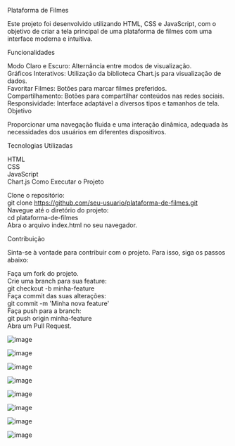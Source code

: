Plataforma de Filmes

Este projeto foi desenvolvido utilizando HTML, CSS e JavaScript, com o objetivo de criar a tela principal de uma plataforma de filmes com uma interface moderna e intuitiva.

Funcionalidades

Modo Claro e Escuro: Alternância entre modos de visualização.<br>
Gráficos Interativos: Utilização da biblioteca Chart.js para visualização de dados.<br>
Favoritar Filmes: Botões para marcar filmes preferidos.<br>
Compartilhamento: Botões para compartilhar conteúdos nas redes sociais.<br>
Responsividade: Interface adaptável a diversos tipos e tamanhos de tela.<br>
Objetivo

Proporcionar uma navegação fluida e uma interação dinâmica, adequada às necessidades dos usuários em diferentes dispositivos.<br>

Tecnologias Utilizadas

HTML<br>
CSS<br>
JavaScript<br>
Chart.js
Como Executar o Projeto<br>

Clone o repositório:<br>
git clone https://github.com/seu-usuario/plataforma-de-filmes.git<br>
Navegue até o diretório do projeto:<br>
cd plataforma-de-filmes<br>
Abra o arquivo index.html no seu navegador.<br>

Contribuição<br>

Sinta-se à vontade para contribuir com o projeto. Para isso, siga os passos abaixo:

Faça um fork do projeto.<br>
Crie uma branch para sua feature:<br>
git checkout -b minha-feature<br>
Faça commit das suas alterações:<br>
git commit -m 'Minha nova feature'<br>
Faça push para a branch:<br>
git push origin minha-feature<br>
Abra um Pull Request.<br>

![image](https://github.com/vieiraadev/plataforma_de_filme/assets/164572708/6d1f3c14-0150-4e9d-a042-293f98a80229)



![image](https://github.com/vieiraadev/plataforma_de_filme/assets/164572708/b62d5094-5ea8-4d3d-8fe6-e1e4928f04df)



![image](https://github.com/vieiraadev/plataforma_de_filme/assets/164572708/980bd388-39ad-4e69-94f7-8ecff39b591a)



![image](https://github.com/vieiraadev/plataforma_de_filme/assets/164572708/30249ac4-4d26-47de-adb6-d17379e697cb)

![image](https://github.com/vieiraadev/plataforma_de_filme/assets/164572708/cdf6c05b-25d0-4691-b5ca-37f0bdd8a80f)

![image](https://github.com/vieiraadev/plataforma_de_filme/assets/164572708/d73a245b-7ebc-4041-8785-9ccfb609b93a)

![image](https://github.com/vieiraadev/plataforma_de_filme/assets/164572708/2d991ea2-01cc-4f7c-a7d7-22769bbf4248)

![image](https://github.com/vieiraadev/plataforma_de_filme/assets/164572708/f2ea109c-f06c-4207-9728-484f87731ac1)
